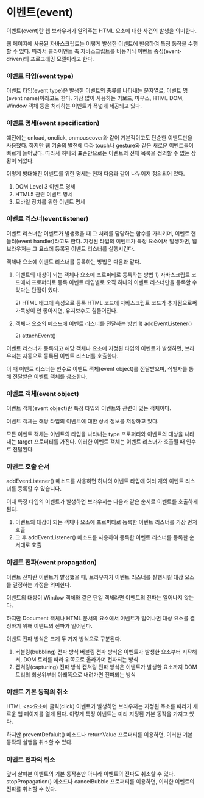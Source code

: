 # 이벤트\(event\)

이벤트\(event\)란 웹 브라우저가 알려주는 HTML 요소에 대한 사건의 발생을 의미한다.

웹 페이지에 사용된 자바스크립트는 이렇게 발생한 이벤트에 반응하여 특정 동작을 수행할 수 있다. 따라서 클라이언트 측 자바스크립트를 비동기식 이벤트 중심\(event-driven\)의 프로그래밍 모델이라고 한다.

### 이벤트 타입\(event type\)

이벤트 타입\(event type\)은 발생한 이벤트의 종류를 나타내는 문자열로, 이벤트 명\(event name\)이라고도 한다. 가장 많이 사용하는 키보드, 마우스, HTML DOM, Window 객체 등을 처리하는 이벤트가 폭넓게 제공되고 있다.

### 이벤트 명세\(event specification\)

예전에는 onload, onclick, onmouseover와 같이 기본적이고도 단순한 이벤트만을 사용했다. 하지만 웹 기술의 발전에 따라 touch나 gesture와 같은 새로운 이벤트들이 빠르게 늘어났다. 따라서 하나의 표준만으로는 이벤트의 전체 목록을 정의할 수 없는 상황이 되었다.

 이렇게 방대해진 이벤트를 위한 명세는 현재 다음과 같이 나누어져 정의되어 있다.

1. DOM Level 3 이벤트 명세
2. HTML5 관련 이벤트 명세
3. 모바일 장치를 위한 이벤트 명세

### 이벤트 리스너\(event listener\)

이벤트 리스너란 이벤트가 발생했을 때 그 처리를 담당하는 함수를 가리키며, 이벤트 핸들러\(event handler\)라고도 한다. 지정된 타입의 이벤트가 특정 요소에서 발생하면, 웹 브라우저는 그 요소에 등록된 이벤트 리스너를 실행시킨다.

객체나 요소에 이벤트 리스너를 등록하는 방법은 다음과 같다.

1. 이벤트의 대상이 되는 객체나 요소에 프로퍼티로 등록하는 방법 1\) 자바스크립트 코드에서 프로퍼티로 등록 이벤트 타입별로 오직 하나의 이벤트 리스너만을 등록할 수 있다는 단점이 있다.

   2\) HTML 태그에 속성으로 등록 HTML 코드에 자바스크립트 코드가 추가됨으로써 가독성이 안 좋아지면, 유지보수도 힘들어진다.

2. 객체나 요소의 메소드에 이벤트 리스너를 전달하는 방법 1\) addEventListener\(\)

   2\) attachEvent\(\)

이벤트 리스너가 등록되고 해당 객체나 요소에 지정된 타입의 이벤트가 발생하면, 브라우저는 자동으로 등록된 이벤트 리스너를 호출한다.

이 때 이벤트 리스너는 인수로 이벤트 객체\(event object\)를 전달받으며, 식별자를 통해 전달받은 이벤트 객체를 참조한다.

### 이벤트 객체\(event object\)

이벤트 객체\(event object\)란 특정 타입의 이벤트와 관련이 있는 객체이다.

이벤트 객체는 해당 타입의 이벤트에 대한 상세 정보를 저장하고 있다.

모든 이벤트 객체는 이벤트의 타입을 나타내는 type 프로퍼티와 이벤트의 대상을 나타내는 target 프로퍼티를 가진다. 이러한 이벤트 객체는 이벤트 리스너가 호출될 때 인수로 전달된다.

### 이벤트 호출 순서

addEventListener\(\) 메소드를 사용하면 하나의 이벤트 타입에 여러 개의 이벤트 리스너를 등록할 수 있습니다.

이때 특정 타입의 이벤트가 발생하면 브라우저는 다음과 같은 순서로 이벤트를 호출하게 된다.

1. 이벤트의 대상이 되는 객체나 요소에 프로퍼티로 등록한 이벤트 리스너를 가장 먼저 호출
2. 그 후 addEventListener\(\) 메소드를 사용하여 등록한 이벤트 리스너를 등록한 순서대로 호출

### 이벤트 전파\(event propagation\)

이벤트 전파란 이벤트가 발생했을 때, 브라우저가 이벤트 리스너를 실행시킬 대상 요소를 결정하는 과정을 의미한다.

이벤트의 대상이 Window 객체와 같은 단일 객체라면 이벤트의 전파는 일어나지 않는다.

하지만 Document 객체나 HTML 문서의 요소에서 이벤트가 일어나면 대상 요소를 결정하기 위해 이벤트의 전파가 일어난다.

이벤트 전파 방식은 크게 두 가지 방식으로 구분된다.

1. 버블링\(bubbling\) 전파 방식 버블링 전파 방식은 이벤트가 발생한 요소부터 시작해서, DOM 트리를 따라 위쪽으로 올라가며 전파되는 방식
2. 캡쳐링\(capturing\) 전파 방식 캡쳐링 전파 방식은 이벤트가 발생한 요소까지 DOM 트리의 최상위부터 아래쪽으로 내려가면 전파되는 방식

### 이벤트 기본 동작의 취소

HTML &lt;a&gt;요소에 클릭\(click\) 이벤트가 발생하면 브라우저는 지정된 주소를 따라가 새로운 웹 페이지를 열게 된다. 이렇게 특정 이벤트는 미리 지정된 기본 동작을 가지고 있다.

하지만 preventDefalult\(\) 메소드나 returnValue 프로퍼티를 이용하면, 이러한 기본 동작의 실행을 취소할 수 있다.

### 이벤트 전파의 취소

앞서 살펴본 이벤트의 기본 동작뿐만 아니라 이벤트의 전파도 취소할 수 있다. stopPropagation\(\) 메소드나 cancelBubble 프로퍼티를 이용하면, 이러한 이벤트의 전파를 취소할 수 있다.  


